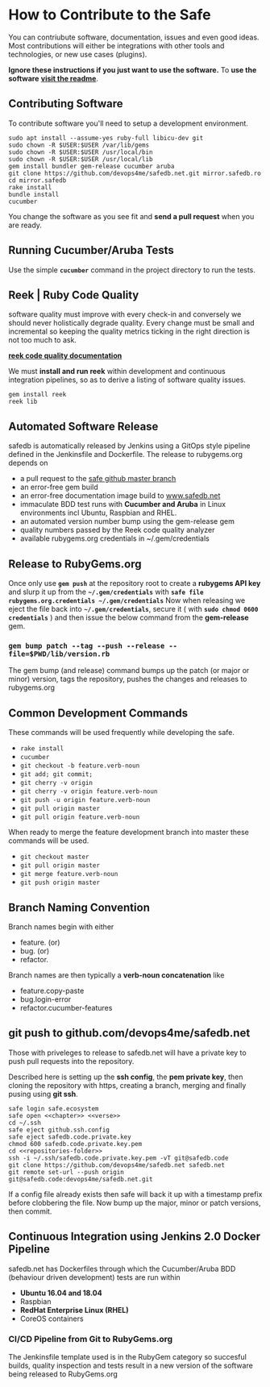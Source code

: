 
# How to Contribute to the Safe

You can contriubute software, documentation, issues and even good ideas. Most contributions will either be integrations with other tools and technologies, or new use cases (plugins).

**Ignore these instructions if you just want to use the software.** To **use the software** **[visit the readme](README.md)**.


## Contributing Software

To contribute software you'll need to setup a development environment.

```
sudo apt install --assume-yes ruby-full libicu-dev git
sudo chown -R $USER:$USER /var/lib/gems
sudo chown -R $USER:$USER /usr/local/bin
sudo chown -R $USER:$USER /usr/local/lib
gem install bundler gem-release cucumber aruba
git clone https://github.com/devops4me/safedb.net.git mirror.safedb.ro
cd mirror.safedb
rake install
bundle install
cucumber
```

You change the software as you see fit and **send a pull request** when you are ready.


## Running Cucumber/Aruba Tests

Use the simple **`cucumber`** command in the project directory to run the tests.

## Reek | Ruby Code Quality

software quality must improve with every check-in and conversely we should never holistically degrade quality. Every change must be small and incremental so keeping the quality metrics ticking in the right direction is not too much to ask.

**[reek code quality documentation](https://github.com/troessner/reek/tree/v5.3.1/docs)**

We must **install and run reek** within development and continuous integration pipelines, so as to derive a listing of software quality issues.

```
gem install reek
reek lib
```


## Automated Software Release

safedb is automatically released by Jenkins using a GitOps style pipeline defined in the Jenkinsfile and Dockerfile. The release to rubygems.org depends on

- a pull request to the [safe github master branch](https://github.com/devops4me/safedb.net.git)
- an error-free gem build
- an error-free documentation image build to www.safedb.net
- immaculate BDD test runs with **Cucumber and Aruba** in Linux environments incl Ubuntu, Raspbian and RHEL.
- an automated version number bump using the gem-release gem
- quality numbers passed by the Reek code quality analyzer
- available rubygems.org credentials in ~/.gem/credentials

## Release to RubyGems.org

Once only use **`gem push`** at the repository root to create a **rubygems API key** and slurp it up from the **`~/.gem/credentials`** with **`safe file rubygems.org.credentials ~/.gem/credentials`**
Now when releasing we eject the file back into **`~/.gem/credentials`**, secure it ( with **`sudo chmod 0600 credentials`** ) and then issue the below command from the **gem-release** gem.

### `gem bump patch --tag --push --release --file=$PWD/lib/version.rb`

The gem bump (and release) command bumps up the patch (or major or minor) version, tags the repository, pushes the changes and releases to rubygems.org

## Common Development Commands

These commands will be used frequently while developing the safe.

- `rake install`
- `cucumber`
- `git checkout -b feature.verb-noun`
- `git add; git commit;`
- `git cherry -v origin`
- `git cherry -v origin feature.verb-noun`
- `git push -u origin feature.verb-noun`
- `git pull origin master`
- `git pull origin feature.verb-noun`

When ready to merge the feature development branch into master these commands will be used.

- `git checkout master`
- `git pull origin master`
- `git merge feature.verb-noun`
- `git push origin master`


## Branch Naming Convention

Branch names begin with either

- feature. (or)
- bug. (or)
- refactor.

Branch names are then typically a **verb-noun concatenation** like

- feature.copy-paste
- bug.login-error
- refactor.cucumber-features

## git push to github.com/devops4me/safedb.net

Those with priveleges to release to safedb.net will have a private key to push pull requests into the repository.

Described here is setting up the **ssh config**, the **pem private key**, then cloning the repository with https, creating a branch, merging and finally pusing using **git ssh**.

```
safe login safe.ecosystem
safe open <<chapter>> <<verse>>
cd ~/.ssh
safe eject github.ssh.config
safe eject safedb.code.private.key
chmod 600 safedb.code.private.key.pem
cd <<repositories-folder>>
ssh -i ~/.ssh/safedb.code.private.key.pem -vT git@safedb.code
git clone https://github.com/devops4me/safedb.net safedb.net
git remote set-url --push origin git@safedb.code:devops4me/safedb.net.git
```

If a config file already exists then safe will back it up with a timestamp prefix before clobbering the file. Now bump up the major, minor or patch versions, then commit.

## Continuous Integration using Jenkins 2.0 Docker Pipeline

safedb.net has Dockerfiles through which the Cucumber/Aruba BDD (behaviour driven development) tests are run within

- **Ubuntu 16.04 and 18.04**
- Raspbian
- **RedHat Enterprise Linux (RHEL)**
- CoreOS containers

### CI/CD Pipeline from Git to RubyGems.org

The Jenkinsfile template used is in the RubyGem category so succesful builds, quality inspection and tests result in a new version of the software being released to RubyGems.org

